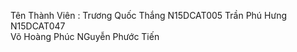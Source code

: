Tên Thành Viên : 
Trương Quốc Thắng N15DCAT005
Trần Phú Hưng N15DCAT047  
Võ Hoàng Phúc
NGuyễn Phước Tiến
